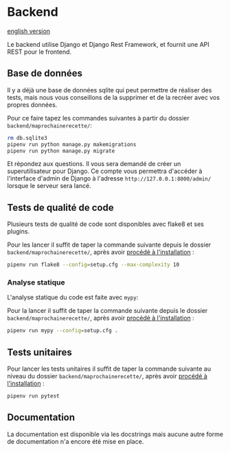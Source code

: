 # Backend

[english version](README_en.md)

Le backend utilise Django et Django Rest Framework, et fournit une API REST pour le frontend.

## Base de données

Il y a déjà une base de données sqlite qui peut permettre de réaliser des tests, mais nous vous conseillons de la supprimer et de la recréer avec vos propres données.

Pour ce faire tapez les commandes suivantes à partir du dossier `backend/maprochainerecette/`:

```bash
rm db.sqlite3
pipenv run python manage.py makemigrations
pipenv run python manage.py migrate
```

Et répondez aux questions. Il vous sera demandé de créer un superutilisateur pour Django. Ce compte vous permettra d'accéder à l'interface d'admin de Django à l'adresse `http://127.0.0.1:8000/admin/` lorsque le serveur sera lancé.

## Tests de qualité de code

Plusieurs tests de qualité de code sont disponibles avec flake8 et ses plugins.

Pour les lancer il suffit de taper la commande suivante depuis le dossier `backend/maprochainerecette/`, après avoir [procédé à l'installation](../README.md#backend) :

```bash
pipenv run flake8 --config=setup.cfg --max-complexity 10
```

### Analyse statique

L'analyse statique du code est faite avec `mypy`:

Pour la lancer il suffit de taper la commande suivante depuis le dossier `backend/maprochainerecette/`, après avoir [procédé à l'installation](../README.md#backend) :

```bash
pipenv run mypy --config=setup.cfg .
```

## Tests unitaires

Pour lancer les tests unitaires il suffit de taper la commande suivante au niveau du dossier `backend/maprochainerecette/`, après avoir [procédé à l'installation](../README.md#backend) :

```bash
pipenv run pytest
```

## Documentation

La documentation est disponible via les docstrings mais aucune autre forme de documentation n'a encore été mise en place.
